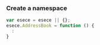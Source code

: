 ### Create a namespace

``` javascript
var esece = esece || {};
esece.AddressBook = function () {
  :
}
```

